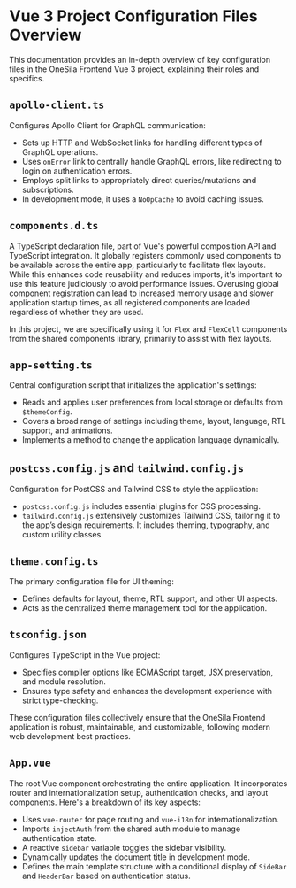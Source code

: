 
# Vue 3 Project Configuration Files Overview

This documentation provides an in-depth overview of key configuration files in the OneSila Frontend Vue 3 project, explaining their roles and specifics.

## `apollo-client.ts`
Configures Apollo Client for GraphQL communication:
- Sets up HTTP and WebSocket links for handling different types of GraphQL operations.
- Uses `onError` link to centrally handle GraphQL errors, like redirecting to login on authentication errors.
- Employs split links to appropriately direct queries/mutations and subscriptions.
- In development mode, it uses a `NoOpCache` to avoid caching issues.

## `components.d.ts`
A TypeScript declaration file, part of Vue's powerful composition API and TypeScript integration. It globally registers commonly used components to be available across the entire app, particularly to facilitate flex layouts. While this enhances code reusability and reduces imports, it's important to use this feature judiciously to avoid performance issues. Overusing global component registration can lead to increased memory usage and slower application startup times, as all registered components are loaded regardless of whether they are used.

In this project, we are specifically using it for `Flex` and `FlexCell` components from the shared components library, primarily to assist with flex layouts.

## `app-setting.ts`
Central configuration script that initializes the application's settings:
- Reads and applies user preferences from local storage or defaults from `$themeConfig`.
- Covers a broad range of settings including theme, layout, language, RTL support, and animations.
- Implements a method to change the application language dynamically.

## `postcss.config.js` and `tailwind.config.js`
Configuration for PostCSS and Tailwind CSS to style the application:
- `postcss.config.js` includes essential plugins for CSS processing.
- `tailwind.config.js` extensively customizes Tailwind CSS, tailoring it to the app’s design requirements. It includes theming, typography, and custom utility classes.

## `theme.config.ts`
The primary configuration file for UI theming:
- Defines defaults for layout, theme, RTL support, and other UI aspects.
- Acts as the centralized theme management tool for the application.

## `tsconfig.json`
Configures TypeScript in the Vue project:
- Specifies compiler options like ECMAScript target, JSX preservation, and module resolution.
- Ensures type safety and enhances the development experience with strict type-checking.

These configuration files collectively ensure that the OneSila Frontend application is robust, maintainable, and customizable, following modern web development best practices.

## `App.vue`
The root Vue component orchestrating the entire application. It incorporates router and internationalization setup, authentication checks, and layout components. Here's a breakdown of its key aspects:
- Uses `vue-router` for page routing and `vue-i18n` for internationalization.
- Imports `injectAuth` from the shared auth module to manage authentication state.
- A reactive `sidebar` variable toggles the sidebar visibility.
- Dynamically updates the document title in development mode.
- Defines the main template structure with a conditional display of `SideBar` and `HeaderBar` based on authentication status.